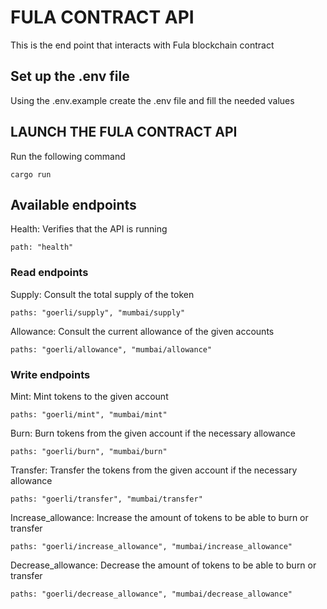 # FULA CONTRACT API

This is the end point that interacts with Fula blockchain contract

## Set up the .env file

Using the .env.example create the .env file and fill the needed values

## LAUNCH THE FULA CONTRACT API
	
Run the following command
	
	cargo run

## Available endpoints

Health: Verifies that the API is running
		
	path: "health"
	
### Read endpoints 
	
Supply: Consult the total supply of the token
	
	paths: "goerli/supply", "mumbai/supply"
		
Allowance: Consult the current allowance of the given accounts
	
	paths: "goerli/allowance", "mumbai/allowance"
	
### Write endpoints 
	
Mint: Mint tokens to the given account
	
	paths: "goerli/mint", "mumbai/mint"
	
Burn: Burn tokens from the given account if the necessary allowance

	paths: "goerli/burn", "mumbai/burn"
	
Transfer: Transfer the tokens from the given account if the necessary allowance

	paths: "goerli/transfer", "mumbai/transfer"
	
Increase_allowance: Increase the amount of tokens to be able to burn or transfer

	paths: "goerli/increase_allowance", "mumbai/increase_allowance"
	
Decrease_allowance: Decrease the amount of tokens to be able to burn or transfer

	paths: "goerli/decrease_allowance", "mumbai/decrease_allowance"
